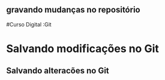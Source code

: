 ## gravando mudanças no repositório 
#Curso Digital :Git
# Salvando modificações no Git
## Salvando alteracões no Git
